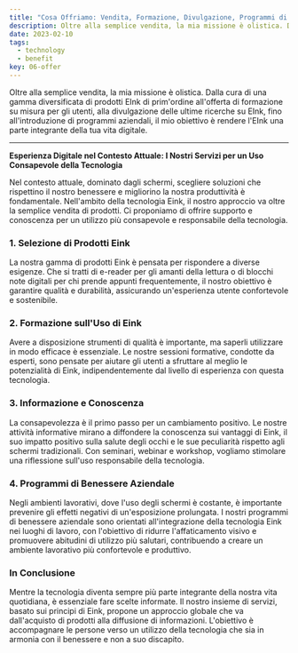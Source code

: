 ```yaml
---
title: "Cosa Offriamo: Vendita, Formazione, Divulgazione, Programmi di Welfare Aziendale  🛍️📚🗣️"
description: Oltre alla semplice vendita, la mia missione è olistica. Dalla cura di una gamma diversificata di prodotti EInk di prim'ordine all'offerta di formazione su misura per gli utenti, alla divulgazione delle ultime ricerche su EInk, fino all'introduzione di programmi aziendali, il mio obiettivo è rendere l'EInk una parte integrante della tua vita digitale.
date: 2023-02-10
tags:
  - technology
  - benefit
key: 06-offer
---
```

Oltre alla semplice vendita, la mia missione è olistica. Dalla cura di una gamma diversificata di prodotti EInk di prim'ordine all'offerta di formazione su misura per gli utenti, alla divulgazione delle ultime ricerche su EInk, fino all'introduzione di programmi aziendali, il mio obiettivo è rendere l'EInk una parte integrante della tua vita digitale.

---

**Esperienza Digitale nel Contesto Attuale: I Nostri Servizi per un Uso Consapevole della Tecnologia**

Nel contesto attuale, dominato dagli schermi, scegliere soluzioni che rispettino il nostro benessere e migliorino la nostra produttività è fondamentale. Nell'ambito della tecnologia Eink, il nostro approccio va oltre la semplice vendita di prodotti. Ci proponiamo di offrire supporto e conoscenza per un utilizzo più consapevole e responsabile della tecnologia.

### 1. **Selezione di Prodotti Eink**

La nostra gamma di prodotti Eink è pensata per rispondere a diverse esigenze. Che si tratti di e-reader per gli amanti della lettura o di blocchi note digitali per chi prende appunti frequentemente, il nostro obiettivo è garantire qualità e durabilità, assicurando un'esperienza utente confortevole e sostenibile.

### 2. **Formazione sull'Uso di Eink**

Avere a disposizione strumenti di qualità è importante, ma saperli utilizzare in modo efficace è essenziale. Le nostre sessioni formative, condotte da esperti, sono pensate per aiutare gli utenti a sfruttare al meglio le potenzialità di Eink, indipendentemente dal livello di esperienza con questa tecnologia.

### 3. **Informazione e Conoscenza**

La consapevolezza è il primo passo per un cambiamento positivo. Le nostre attività informative mirano a diffondere la conoscenza sui vantaggi di Eink, il suo impatto positivo sulla salute degli occhi e le sue peculiarità rispetto agli schermi tradizionali. Con seminari, webinar e workshop, vogliamo stimolare una riflessione sull'uso responsabile della tecnologia.

### 4. **Programmi di Benessere Aziendale**

Negli ambienti lavorativi, dove l'uso degli schermi è costante, è importante prevenire gli effetti negativi di un'esposizione prolungata. I nostri programmi di benessere aziendale sono orientati all'integrazione della tecnologia Eink nei luoghi di lavoro, con l'obiettivo di ridurre l'affaticamento visivo e promuovere abitudini di utilizzo più salutari, contribuendo a creare un ambiente lavorativo più confortevole e produttivo.

### In Conclusione

Mentre la tecnologia diventa sempre più parte integrante della nostra vita quotidiana, è essenziale fare scelte informate. Il nostro insieme di servizi, basato sui principi di Eink, propone un approccio globale che va dall'acquisto di prodotti alla diffusione di informazioni. L'obiettivo è accompagnare le persone verso un utilizzo della tecnologia che sia in armonia con il benessere e non a suo discapito.
